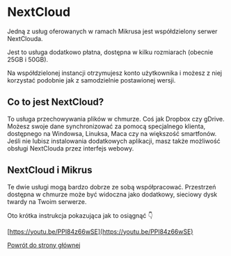 # NextCloud

Jedną z usług oferowanych w ramach Mikrusa jest współdzielony serwer NextClouda.

Jest to usługa dodatkowo płatna, dostępna w kilku rozmiarach (obecnie 25GB i 50GB).

Na współdzielonej instancji otrzymujesz konto użytkownika i możesz z niej korzystać podobnie jak z samodzielnie postawionej wersji.

## Co to jest NextCloud?

To usługa przechowywania plików w chmurze. Coś jak Dropbox czy gDrive. Możesz swoje dane synchronizować za pomocą specjalnego klienta, dostępnego na Windowsa, Linuksa, Maca czy na większość smartfonów. Jeśli nie lubisz instalowania dodatkowych aplikacji, masz także możliwość obsługi NextClouda przez interfejs webowy.

## NextCloud i Mikrus

Te dwie usługi mogą bardzo dobrze ze sobą współpracować. Przestrzeń dostępna w chmurze może być widoczna jako dodatkowy, sieciowy dysk twardy na Twoim serwerze.

Oto krótka instrukcja pokazująca jak to osiągnąć 👇 

[https://youtu.be/PPl84z66wSE](https://youtu.be/PPl84z66wSE)

[Powrót do strony głównej](../MIKR%20US%20-%20Don't%20Panic!%2072ab7e2ae85342d2a0a0c9443d521166.md)